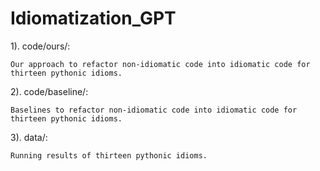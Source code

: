 # Idiomatization_GPT

1). code/ours/:
    
    Our approach to refactor non-idiomatic code into idiomatic code for thirteen pythonic idioms.

2).  code/baseline/: 

    Baselines to refactor non-idiomatic code into idiomatic code for thirteen pythonic idioms.

3).  data/:
 
    Running results of thirteen pythonic idioms. 
